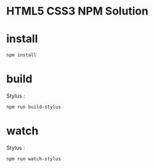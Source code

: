 # HTML5 CSS3 NPM Solution 

# install
```
npm install
```


# build
Stylus :
```
npm run build-stylus
```


# watch
Stylus :
```
npm run watch-stylus
```



